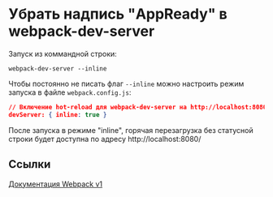 # Убрать надпись &quot;AppReady&quot; в webpack-dev-server

Запуск из коммандной строки:

```shell
webpack-dev-server --inline
```

Чтобы постоянно не писать флаг `--inline` можно настроить режим запуска в файле `webpack.config.js`:

```json
// Включение hot-reload для webpack-dev-server на http://localhost:8080/ без ToolBar-a
devServer: { inline: true }
```

После запуска в режиме &quot;inline&quot;, горячая перезагрузка без статусной строки будет доступна по адресу http://localhost:8080/

## Ссылки
[Документация Webpack v1](https://webpack.github.io/docs/webpack-dev-server.html#inline-mode)
